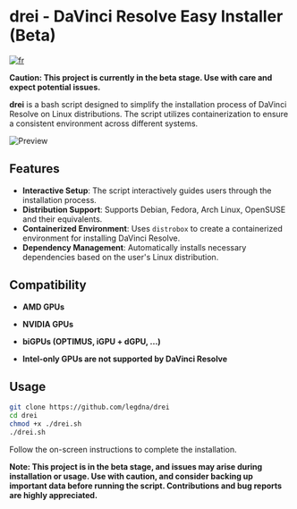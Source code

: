 # drei - DaVinci Resolve Easy Installer (Beta)

[![fr](https://img.shields.io/badge/langue-français-blue.svg)](https://github.com/legdna/drei/blob/main/README.fr.md)

**Caution: This project is currently in the beta stage. Use with care and expect potential issues.**

**drei** is a bash script designed to simplify the installation process of DaVinci Resolve on Linux distributions. The script utilizes containerization to ensure a consistent environment across different systems.

![Preview](https://github.com/legdna/drei/blob/main/preview-en.png)

## Features

- **Interactive Setup**: The script interactively guides users through the installation process.
- **Distribution Support**: Supports Debian, Fedora, Arch Linux, OpenSUSE and their equivalents.
- **Containerized Environment**: Uses `distrobox` to create a containerized environment for installing DaVinci Resolve.
- **Dependency Management**: Automatically installs necessary dependencies based on the user's Linux distribution.

## Compatibility

- **AMD GPUs**
- **NVIDIA GPUs**
- **biGPUs (OPTIMUS, iGPU + dGPU, ...)**

- **Intel-only GPUs are not supported by DaVinci Resolve**

## Usage

```bash
git clone https://github.com/legdna/drei
cd drei
chmod +x ./drei.sh
./drei.sh
```

Follow the on-screen instructions to complete the installation.

**Note: This project is in the beta stage, and issues may arise during installation or usage. Use with caution, and consider backing up important data before running the script. Contributions and bug reports are highly appreciated.**
